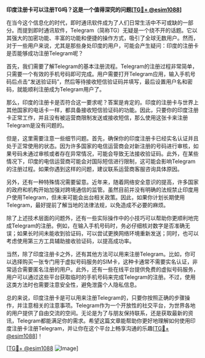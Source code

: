 **印度注册卡可以注册TG吗？这是一个值得深究的问题[[TG💪+ @esim1088](https://t.me/s/esim1088)]**

在当今这个信息化的时代，即时通讯软件成为了人们日常生活中不可或缺的一部分。而提到即时通讯软件，Telegram（简称TG）无疑是一个绕不开的话题。它以其强大的加密功能、丰富的功能和便捷的操作方式，吸引了全球无数用户。然而，对于一些用户来说，尤其是那些身处印度的用户，可能会产生疑问：印度的注册卡是否能够成功注册Telegram呢？

首先，我们需要了解Telegram的基本注册流程。Telegram的注册过程非常简单，只需要一个有效的手机号码即可完成。用户需要打开Telegram应用，输入手机号码后点击“发送验证码”，然后等待接收短信验证码并填写，最后设置用户名和密码，就能顺利注册成为Telegram用户了。

那么，印度的注册卡是否符合这一要求呢？答案是肯定的。印度的注册卡与世界上其他国家的电话卡一样，都具备接收短信验证码的功能。因此，只要你的印度注册卡正常工作，并且没有被运营商限制发送或接收短信，那么使用这张卡来注册Telegram是没有问题的。

但是，这里需要注意一些细节问题。首先，确保你的印度注册卡已经实名认证并且处于正常使用的状态。因为许多国家的电信运营商会对新注册的号码进行审核，如果号码未通过审核或者存在异常情况，可能会导致无法接收验证码。此外，在某些情况下，印度的电信运营商可能会对国际短信进行限制，这可能会影响Telegram的注册过程。如果你遇到这样的问题，建议联系运营商客服咨询具体原因。

另外，还有一种特殊情况需要留意。近年来，随着网络安全意识的提高，许多国家的政府和机构开始加强对跨境通信的监管。虽然目前并没有明确的法规禁止印度用户使用Telegram，但未来可能会出台相关政策。因此，如果你计划长期使用Telegram，最好提前了解当地的法律法规，以免造成不必要的麻烦。

除了上述技术层面的问题外，还有一些实际操作中的小技巧可以帮助你更顺利地完成Telegram的注册。例如，在输入手机号码时，务必仔细核对数字是否准确无误；如果长时间未能收到验证码，可以尝试更换网络环境重新发送；同时，也可以考虑使用第三方工具辅助接收验证码，以提高成功率。

当然，除了印度注册卡之外，还有其他方法可以用来注册Telegram。比如，你可以选择购买一张专门用于虚拟号码服务的SIM卡，这种卡通常不需要实名认证，非常适合需要匿名注册的用户。此外，还有一些在线平台提供免费的虚拟号码服务，用户可以通过这些平台获取临时的手机号码来完成Telegram的注册。不过，使用这类方法时也需要注意安全性，避免泄露个人隐私信息。

总的来说，印度注册卡是可以用来注册Telegram的，只要你按照正确的步骤操作，并注意相关的注意事项。Telegram作为一个开放性的社交平台，为世界各地的用户提供了自由交流的空间。无论是为了与朋友保持联系，还是获取最新的资讯，Telegram都能满足你的需求。希望这篇文章能帮助你更好地理解如何使用印度注册卡注册Telegram，并让你在这个平台上畅享沟通的乐趣[[TG💪+ @esim1088](https://t.me/s/esim1088)]！

[[TG💪+ @esim1088](https://t.me/s/esim1088) ![Image](https://i.postimg.cc/4NQfJmqS/Snipaste-2025-05-13-00-14-12.png)]